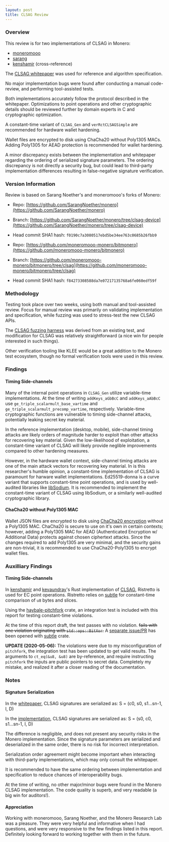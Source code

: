 ```yaml
---
layout: post
title: CLSAG Review
---
```


### Overview

This review is for two implementations of CLSAG in Monero:

- [moneromooo](https://github.com/moneromooo-monero/bitmonero/tree/clsag)
- [sarang](https://github.com/SarangNoether/monero/tree/clsag-device)
- [kenshamir](https://github.com/crate-crypto/CLSAG) (cross-reference)

The [CLSAG whitepaper](https://eprint.iacr.org/2019/654) was used for reference and algorithm specification.

No major implementation bugs were found after conducting a manual code-review, and performing tool-assisted tests.

Both implementations accurately follow the protocol described in the whitepaper. Optimizations to point operations
and other cryptographic details should be reviewed further by domain experts in C and cryptographic optimization.

A constant-time variant of `CLSAG_Gen` and `verRctCLSAGSimple` are recommended for hardware wallet hardening.

Wallet files are encrypted to disk using ChaCha20 without Poly1305 MACs. Adding Poly1305 for AEAD protection is recommended for wallet hardening.

A minor discrepancy exists between the implementation and whitepaper regarding the ordering of serialized signature parameters.
The ordering discrepancy is not directly a security bug, but could lead to third-party implementation differences resulting in false-negative signature verification.


### Version Information


Review is based on Sarang Noether's and moneromooo's forks of Monero:

- Repo: [https://github.com/SarangNoether/monero](https://github.com/SarangNoether/monero)
- Branch: [https://github.com/SarangNoether/monero/tree/clsag-device](https://github.com/SarangNoether/monero/tree/clsag-device)
- Head commit SHA1 hash: `f0190c7a3080517ebd5be34ee763c0685b26fbb9`

- Repo: [https://github.com/moneromooo-monero/bitmonero](https://github.com/moneromooo-monero/bitmonero)
- Branch: [https://github.com/moneromooo-monero/bitmonero/tree/clsag](https://github.com/moneromooo-monero/bitmonero/tree/clsag)
- Head commit SHA1 hash: `f84273308588da7e07217135768a6fe060edf59f`


### Methodology

Testing took place over two weeks, using both manual and tool-assisted review. Focus for manual review was primarily on validating implementation and specification, while fuzzing was used to stress-test the new CLSAG APIs.

The [CLSAG fuzzing harness](https://github.com/SarangNoether/monero/pull/2) was derived from an existing test, and modification for CLSAG was relatively straightforward (a nice win for people interested in such things).

Other verification tooling like KLEE would be a great addition to the Monero test ecosystem, though no formal verification tools were used in this review.


### Findings


#### Timing Side-channels

Many of the internal point operations in `CLSAG_Gen` utilize variable-time implementations.
At the time of writing `addKeys_aGbBcC` and `addKeys_aAbBcC` use `ge_triple_scalarmult_base_vartime` and `ge_triple_scalarmult_precomp_vartime`, respectively.
Variable-time cryptographic functions are vulnerable to timing side-channel attacks, potentially leaking secret key material.

In the reference implementation (desktop, mobile), side-channel timing attacks are likely orders of magnitude harder to exploit than other attacks for recovering key material.
Given the low-likelihood of exploitation, a constant-time variant of CLSAG will likely provide neglible improvements compared to other hardening measures.

However, in the hardware wallet context, side-channel timing attacks are one of the main attack vectors for recovering key material. In is this researcher's humble opinion, a
constant-time implementation of CLSAG is paramount for harware wallet implementations. Ed25519-donna is a curve variant that supports constant-time point operations, and is used by
well-audited libraries like [libSodium](https://github.com/jedisct1/libsodium). It is recommended to implement the constant-time variant of CLSAG using libSodium, or a similarly well-audited cryptographic library.

#### ChaCha20 without Poly1305 MAC

Wallet JSON files are encrypted to disk using [ChaCha20 encryption](monero/src/wallet/wallet2.cpp:3914) without a Poly1305 MAC.
ChaCha20 is secure to use on it's own in certain contexts; however, adding a Poly1305 MAC for AEAD (Authenticated Encryption w/ Additional Data) protects against chosen ciphertext attacks.
Since the changes required to add Poly1305 are very minimal, and the security gains are non-trivial, it is recommended to use ChaCha20-Poly1305 to encrypt wallet files.


### Auxilliary Findings

#### Timing Side-channels

In [kenshamir](https://github.com/kenshamir) and [kevaundray](https://github.com/kevaundray)'s Rust
implementation of [CLSAG](https://github.com/crate-crypto/CLSAG), Ristretto is used for EC point operations. Ristretto relies on [subtle](https://github.com/dalek-cryptography/subtle) for constant-time comparison of `u8` bytes and slices.

Using the [haybale-pitchfork](https://github.com/PLSysSec/haybale-pitchfork) crate, an integration test
is included with this report for testing constant-time violations.

At the time of this report draft, the test passes with no violation. ~~fails with one violation originating with `std::ops::BitXor`.~~ A [separate issue/PR](https://github.com/dalek-cryptography/subtle/pull/69) has been opened with [subtle](https://github.com/dalek-cryptography/subtle) crate.

__UPDATE (2020-05-06):__ The violations were due to my misconfiguration of `pitchfork`, the integration test has been updated to get valid results. The arguments to `ct_eq(&u8, &u8)` are by-reference, and require instructing `pitchfork`
the inputs are public pointers to secret data. Completely my mistake, and realized it after a closer reading of the documentation.


### Notes


#### Signature Serialization

In the [whitepaper](https://eprint.iacr.org/2019/654), CLSAG signatures are serialized as: S = (c0, s0, s1...sn-1, I, D)

In the [implementation](https://github.com/SarangNoether/monero/blob/clsag-device/src/ringct/rctSigs.cpp#L313), CLSAG signatures are serialized as: S = (s0, c0, s1...sn-1, I, D)

The difference is negligible, and does not present any security risks in the Monero implementation.
Since the signature parameters are serialized and deserialized in the same order, there is no risk for incorrect interpretation.

Serialization order agreement might become important when interacting with third-party implementations, which may only consult the whitepaper.

It is recommended to have the same ordering between implementation and specification to reduce chances of interoperability bugs.

At the time of writing, no other major/minor bugs were found in the Monero CLSAG implementation. The code quality is superb, and very readable (a big win for auditors!).


#### Appreciation

Working with moneromooo, Sarang Noether, and the Monero Research Lab was a pleasure. They were very helpful and informative when I had questions, and were very responsive
to the few findings listed in this report. Definitely looking forward to working together with them in the future.

